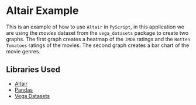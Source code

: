 # Altair Example

This is an example of how to use `Altair` in `PyScript`, in this application we are using the _movies_ dataset from the `vega_datasets` package to create two graphs. The first graph creates a heatmap of the `IMDB` ratings and the `Rotten Tomatoes` ratings of the movies. The second graph creates a bar chart of the movie genres.

## Libraries Used

- [Altair](https://altair-viz.github.io/)
- [Pandas](https://pandas.pydata.org/)
- [Vega Datasets](https://vega.github.io/vega-datasets/)